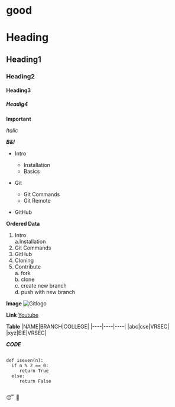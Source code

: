 # good

# Heading

## Heading1

### Heading2

#### Heading3

##### Headig4

**Important**

*Italic*

***B&I***

- Intro
  * Installation
  * Basics

- Git
   - Git Commands
   - Git Remote
 
- GitHub

**Ordered Data**

1. Intro   
   a.Installation
2. Git Commands
3. GitHub
4. Cloning
5. Contribute                                                                                        
  a. fork          
  b. clone          
  c. create new branch              
  d. push with new branch        
  
**Image**
![Gitlogo](https://static.toiimg.com/photo/72975551.cms)

**Link**
[Youtube](https://www.youtube.com/)

**Table**
|NAME|BRANCH|COLLEGE|
|----|----|----|
|abc|cse|VRSEC|
|xyz|EIE|VRSEC|


***CODE***
```

def iseven(n):
  if n % 2 == 0:
     return True
  else:
     return False
     
 ```
 
 :sleeping:
 :poop:

